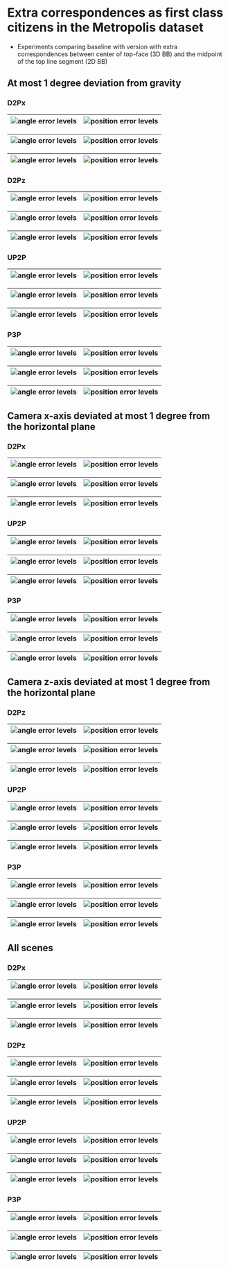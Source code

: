 # Extra correspondences as first class citizens in the Metropolis dataset 

* Experiments comparing baseline with version with extra correspondences between center of top-face (3D BB) 
and the midpoint of the top line segment (2D BB)  
 
## At most 1 degree deviation from gravity 

### D2Px

| ![angle error levels](./data/metropolis/P3P_UP2P_SP2P_verification/extra_correspondence/mrs=UP2P/dev=1.0/DP2P_X_HOR_SIZE_RATIO/all/comp_metropolis_verification_DP2P_X_HOR_SIZE_RATIO_general_just=_points_title_True_angle_error_levels.png) | ![position error levels](./data/metropolis/P3P_UP2P_SP2P_verification/extra_correspondence/mrs=UP2P/dev=1.0/DP2P_X_HOR_SIZE_RATIO/all/comp_metropolis_verification_DP2P_X_HOR_SIZE_RATIO_general_just=_points_title_True_position_error_levels.png) |
|---|------------------------------------------------------------------------------------------------------------------------------------------------------------------------------------------------------------------------------------|


| ![angle error levels](./data/metropolis/P3P_UP2P_SP2P_verification/extra_correspondence/mrs=UP2P/dev=1.0/DP2P_X_HOR_SIZE_RATIO/just_2/comp_metropolis_verification_DP2P_X_HOR_SIZE_RATIO_general_just=p2r2_points_title_True_angle_error_levels.png) | ![position error levels](./data/metropolis/P3P_UP2P_SP2P_verification/extra_correspondence/mrs=UP2P/dev=1.0/DP2P_X_HOR_SIZE_RATIO/just_2/comp_metropolis_verification_DP2P_X_HOR_SIZE_RATIO_general_just=p2r2_points_title_True_position_error_levels.png) |
|--------------------------------------------------------------------------------------------------------------------------------------------------------------------------------------------------------------------------------|------------------------------------------------------------------------------------------------------------------------------------------------------------------------------------------------------------------------------------|


| ![angle error levels](./data/metropolis/P3P_UP2P_SP2P_verification/extra_correspondence/mrs=UP2P/dev=1.0/DP2P_X_HOR_SIZE_RATIO/min_points=3/comp_metropolis_verification_DP2P_X_HOR_SIZE_RATIO_general_just=p3_points_title_True_angle_error_levels.png) | ![position error levels](./data/metropolis/P3P_UP2P_SP2P_verification/extra_correspondence/mrs=UP2P/dev=1.0/DP2P_X_HOR_SIZE_RATIO/min_points=3/comp_metropolis_verification_DP2P_X_HOR_SIZE_RATIO_general_just=p3_points_title_True_position_error_levels.png) |
|---------------------------------------------------------------------------------------------------------------------------------------------------------------------------------------------------------------------------------------|---------------------------------------------------------------------------------------------------------------------------------------------------------------------------------------------------------------------------------------------|

### D2Pz

| ![angle error levels](./data/metropolis/P3P_UP2P_SP2P_verification/extra_correspondence/mrs=UP2P/dev=1.0/DP2P_Z_HOR_SIZE_RATIO/all/comp_metropolis_verification_DP2P_Z_HOR_SIZE_RATIO_general_just=_points_title_True_angle_error_levels.png) | ![position error levels](./data/metropolis/P3P_UP2P_SP2P_verification/extra_correspondence/mrs=UP2P/dev=1.0/DP2P_Z_HOR_SIZE_RATIO/all/comp_metropolis_verification_DP2P_Z_HOR_SIZE_RATIO_general_just=_points_title_True_position_error_levels.png) |
|---|------------------------------------------------------------------------------------------------------------------------------------------------------------------------------------------------------------------------------------|


| ![angle error levels](./data/metropolis/P3P_UP2P_SP2P_verification/extra_correspondence/mrs=UP2P/dev=1.0/DP2P_Z_HOR_SIZE_RATIO/just_2/comp_metropolis_verification_DP2P_Z_HOR_SIZE_RATIO_general_just=p2r2_points_title_True_angle_error_levels.png) | ![position error levels](./data/metropolis/P3P_UP2P_SP2P_verification/extra_correspondence/mrs=UP2P/dev=1.0/DP2P_Z_HOR_SIZE_RATIO/just_2/comp_metropolis_verification_DP2P_Z_HOR_SIZE_RATIO_general_just=p2r2_points_title_True_position_error_levels.png) |
|--------------------------------------------------------------------------------------------------------------------------------------------------------------------------------------------------------------------------------|------------------------------------------------------------------------------------------------------------------------------------------------------------------------------------------------------------------------------------|


| ![angle error levels](./data/metropolis/P3P_UP2P_SP2P_verification/extra_correspondence/mrs=UP2P/dev=1.0/DP2P_Z_HOR_SIZE_RATIO/min_points=3/comp_metropolis_verification_DP2P_Z_HOR_SIZE_RATIO_general_just=p3_points_title_True_angle_error_levels.png) | ![position error levels](./data/metropolis/P3P_UP2P_SP2P_verification/extra_correspondence/mrs=UP2P/dev=1.0/DP2P_Z_HOR_SIZE_RATIO/min_points=3/comp_metropolis_verification_DP2P_Z_HOR_SIZE_RATIO_general_just=p3_points_title_True_position_error_levels.png) |
|---------------------------------------------------------------------------------------------------------------------------------------------------------------------------------------------------------------------------------------|---------------------------------------------------------------------------------------------------------------------------------------------------------------------------------------------------------------------------------------------|

### UP2P

| ![angle error levels](./data/metropolis/P3P_UP2P_SP2P_verification/extra_correspondence/mrs=UP2P/dev=1.0/UP2P/all/comp_metropolis_verification_UP2P_general_just=_points_title_True_angle_error_levels.png) | ![position error levels](./data/metropolis/P3P_UP2P_SP2P_verification/extra_correspondence/mrs=UP2P/dev=1.0/UP2P/all/comp_metropolis_verification_UP2P_general_just=_points_title_True_position_error_levels.png) |
|---|------------------------------------------------------------------------------------------------------------------------------------------------------------------------------------------------------------------------------------|


| ![angle error levels](./data/metropolis/P3P_UP2P_SP2P_verification/extra_correspondence/mrs=UP2P/dev=1.0/UP2P/just_2/comp_metropolis_verification_UP2P_general_just=p2r2_points_title_True_angle_error_levels.png) | ![position error levels](./data/metropolis/P3P_UP2P_SP2P_verification/extra_correspondence/mrs=UP2P/dev=1.0/UP2P/just_2/comp_metropolis_verification_UP2P_general_just=p2r2_points_title_True_position_error_levels.png) |
|--------------------------------------------------------------------------------------------------------------------------------------------------------------------------------------------------------------------------------|------------------------------------------------------------------------------------------------------------------------------------------------------------------------------------------------------------------------------------|


| ![angle error levels](./data/metropolis/P3P_UP2P_SP2P_verification/extra_correspondence/mrs=UP2P/dev=1.0/UP2P/min_points=3/comp_metropolis_verification_UP2P_general_just=p3_points_title_True_angle_error_levels.png) | ![position error levels](./data/metropolis/P3P_UP2P_SP2P_verification/extra_correspondence/mrs=UP2P/dev=1.0/UP2P/min_points=3/comp_metropolis_verification_UP2P_general_just=p3_points_title_True_position_error_levels.png) |
|---------------------------------------------------------------------------------------------------------------------------------------------------------------------------------------------------------------------------------------|---------------------------------------------------------------------------------------------------------------------------------------------------------------------------------------------------------------------------------------------|

### P3P

| ![angle error levels](./data/metropolis/P3P_UP2P_SP2P_verification/extra_correspondence/mrs=UP2P/dev=1.0/P3P/all/comp_metropolis_verification_P3P_general_just=_points_title_True_angle_error_levels.png) | ![position error levels](./data/metropolis/P3P_UP2P_SP2P_verification/extra_correspondence/mrs=UP2P/dev=1.0/P3P/all/comp_metropolis_verification_P3P_general_just=_points_title_True_position_error_levels.png) |
|---|------------------------------------------------------------------------------------------------------------------------------------------------------------------------------------------------------------------------------------|


| ![angle error levels](./data/metropolis/P3P_UP2P_SP2P_verification/extra_correspondence/mrs=UP2P/dev=1.0/P3P/just_3/comp_metropolis_verification_P3P_general_just=p3r3_points_title_True_angle_error_levels.png) | ![position error levels](./data/metropolis/P3P_UP2P_SP2P_verification/extra_correspondence/mrs=UP2P/dev=1.0/P3P/just_3/comp_metropolis_verification_P3P_general_just=p3r3_points_title_True_position_error_levels.png) |
|--------------------------------------------------------------------------------------------------------------------------------------------------------------------------------------------------------------------------------|------------------------------------------------------------------------------------------------------------------------------------------------------------------------------------------------------------------------------------|


| ![angle error levels](./data/metropolis/P3P_UP2P_SP2P_verification/extra_correspondence/mrs=UP2P/dev=1.0/P3P/min_points=4/comp_metropolis_verification_P3P_general_just=p4_points_title_True_angle_error_levels.png) | ![position error levels](./data/metropolis/P3P_UP2P_SP2P_verification/extra_correspondence/mrs=UP2P/dev=1.0/P3P/min_points=4/comp_metropolis_verification_P3P_general_just=p4_points_title_True_position_error_levels.png) |
|-------------------------------------------------------------------------------------------------------------------------------------------------------------------------------------------------|-------------------------------------------------------------------------------------------------------------------------------------------------------------------------------------------------------|


## Camera x-axis deviated at most 1 degree from the horizontal plane 

### D2Px

| ![angle error levels](./data/metropolis/P3P_UP2P_SP2P_verification/extra_correspondence/mrs=DP2Px/dev=1.0/DP2P_X_HOR_SIZE_RATIO/all/comp_metropolis_verification_DP2P_X_HOR_SIZE_RATIO_general_just=_points_title_True_angle_error_levels.png) | ![position error levels](./data/metropolis/P3P_UP2P_SP2P_verification/extra_correspondence/mrs=DP2Px/dev=1.0/DP2P_X_HOR_SIZE_RATIO/all/comp_metropolis_verification_DP2P_X_HOR_SIZE_RATIO_general_just=_points_title_True_position_error_levels.png) |
|---|------------------------------------------------------------------------------------------------------------------------------------------------------------------------------------------------------------------------------------|


| ![angle error levels](./data/metropolis/P3P_UP2P_SP2P_verification/extra_correspondence/mrs=DP2Px/dev=1.0/DP2P_X_HOR_SIZE_RATIO/just_2/comp_metropolis_verification_DP2P_X_HOR_SIZE_RATIO_general_just=p2r2_points_title_True_angle_error_levels.png) | ![position error levels](./data/metropolis/P3P_UP2P_SP2P_verification/extra_correspondence/mrs=DP2Px/dev=1.0/DP2P_X_HOR_SIZE_RATIO/just_2/comp_metropolis_verification_DP2P_X_HOR_SIZE_RATIO_general_just=p2r2_points_title_True_position_error_levels.png) |
|--------------------------------------------------------------------------------------------------------------------------------------------------------------------------------------------------------------------------------|------------------------------------------------------------------------------------------------------------------------------------------------------------------------------------------------------------------------------------|


| ![angle error levels](./data/metropolis/P3P_UP2P_SP2P_verification/extra_correspondence/mrs=DP2Px/dev=1.0/DP2P_X_HOR_SIZE_RATIO/min_points=3/comp_metropolis_verification_DP2P_X_HOR_SIZE_RATIO_general_just=p3_points_title_True_angle_error_levels.png) | ![position error levels](./data/metropolis/P3P_UP2P_SP2P_verification/extra_correspondence/mrs=DP2Px/dev=1.0/DP2P_X_HOR_SIZE_RATIO/min_points=3/comp_metropolis_verification_DP2P_X_HOR_SIZE_RATIO_general_just=p3_points_title_True_position_error_levels.png) |
|---------------------------------------------------------------------------------------------------------------------------------------------------------------------------------------------------------------------------------------|---------------------------------------------------------------------------------------------------------------------------------------------------------------------------------------------------------------------------------------------|

### UP2P

| ![angle error levels](./data/metropolis/P3P_UP2P_SP2P_verification/extra_correspondence/mrs=DP2Px/dev=1.0/UP2P/all/comp_metropolis_verification_UP2P_general_just=_points_title_True_angle_error_levels.png) | ![position error levels](./data/metropolis/P3P_UP2P_SP2P_verification/extra_correspondence/mrs=DP2Px/dev=1.0/UP2P/all/comp_metropolis_verification_UP2P_general_just=_points_title_True_position_error_levels.png) |
|---|------------------------------------------------------------------------------------------------------------------------------------------------------------------------------------------------------------------------------------|


| ![angle error levels](./data/metropolis/P3P_UP2P_SP2P_verification/extra_correspondence/mrs=DP2Px/dev=1.0/UP2P/just_2/comp_metropolis_verification_UP2P_general_just=p2r2_points_title_True_angle_error_levels.png) | ![position error levels](./data/metropolis/P3P_UP2P_SP2P_verification/extra_correspondence/mrs=DP2Px/dev=1.0/UP2P/just_2/comp_metropolis_verification_UP2P_general_just=p2r2_points_title_True_position_error_levels.png) |
|--------------------------------------------------------------------------------------------------------------------------------------------------------------------------------------------------------------------------------|------------------------------------------------------------------------------------------------------------------------------------------------------------------------------------------------------------------------------------|


| ![angle error levels](./data/metropolis/P3P_UP2P_SP2P_verification/extra_correspondence/mrs=DP2Px/dev=1.0/UP2P/min_points=3/comp_metropolis_verification_UP2P_general_just=p3_points_title_True_angle_error_levels.png) | ![position error levels](./data/metropolis/P3P_UP2P_SP2P_verification/extra_correspondence/mrs=DP2Px/dev=1.0/UP2P/min_points=3/comp_metropolis_verification_UP2P_general_just=p3_points_title_True_position_error_levels.png) |
|---------------------------------------------------------------------------------------------------------------------------------------------------------------------------------------------------------------------------------------|---------------------------------------------------------------------------------------------------------------------------------------------------------------------------------------------------------------------------------------------|

### P3P

| ![angle error levels](./data/metropolis/P3P_UP2P_SP2P_verification/extra_correspondence/mrs=DP2Px/dev=1.0/P3P/all/comp_metropolis_verification_P3P_general_just=_points_title_True_angle_error_levels.png) | ![position error levels](./data/metropolis/P3P_UP2P_SP2P_verification/extra_correspondence/mrs=DP2Px/dev=1.0/P3P/all/comp_metropolis_verification_P3P_general_just=_points_title_True_position_error_levels.png) |
|---|------------------------------------------------------------------------------------------------------------------------------------------------------------------------------------------------------------------------------------|


| ![angle error levels](./data/metropolis/P3P_UP2P_SP2P_verification/extra_correspondence/mrs=DP2Px/dev=1.0/P3P/just_3/comp_metropolis_verification_P3P_general_just=p3r3_points_title_True_angle_error_levels.png) | ![position error levels](./data/metropolis/P3P_UP2P_SP2P_verification/extra_correspondence/mrs=DP2Px/dev=1.0/P3P/just_3/comp_metropolis_verification_P3P_general_just=p3r3_points_title_True_position_error_levels.png) |
|--------------------------------------------------------------------------------------------------------------------------------------------------------------------------------------------------------------------------------|------------------------------------------------------------------------------------------------------------------------------------------------------------------------------------------------------------------------------------|


| ![angle error levels](./data/metropolis/P3P_UP2P_SP2P_verification/extra_correspondence/mrs=DP2Px/dev=1.0/P3P/min_points=4/comp_metropolis_verification_P3P_general_just=p4_points_title_True_angle_error_levels.png) | ![position error levels](./data/metropolis/P3P_UP2P_SP2P_verification/extra_correspondence/mrs=DP2Px/dev=1.0/P3P/min_points=4/comp_metropolis_verification_P3P_general_just=p4_points_title_True_position_error_levels.png) |
|-------------------------------------------------------------------------------------------------------------------------------------------------------------------------------------------------|-------------------------------------------------------------------------------------------------------------------------------------------------------------------------------------------------------|


## Camera z-axis deviated at most 1 degree from the horizontal plane 

### D2Pz

| ![angle error levels](./data/metropolis/P3P_UP2P_SP2P_verification/extra_correspondence/mrs=DP2Pz/dev=1.0/DP2P_Z_HOR_SIZE_RATIO/all/comp_metropolis_verification_DP2P_Z_HOR_SIZE_RATIO_general_just=_points_title_True_angle_error_levels.png) | ![position error levels](./data/metropolis/P3P_UP2P_SP2P_verification/extra_correspondence/mrs=DP2Pz/dev=1.0/DP2P_Z_HOR_SIZE_RATIO/all/comp_metropolis_verification_DP2P_Z_HOR_SIZE_RATIO_general_just=_points_title_True_position_error_levels.png) |
|---|------------------------------------------------------------------------------------------------------------------------------------------------------------------------------------------------------------------------------------|


| ![angle error levels](./data/metropolis/P3P_UP2P_SP2P_verification/extra_correspondence/mrs=DP2Pz/dev=1.0/DP2P_Z_HOR_SIZE_RATIO/just_2/comp_metropolis_verification_DP2P_Z_HOR_SIZE_RATIO_general_just=p2r2_points_title_True_angle_error_levels.png) | ![position error levels](./data/metropolis/P3P_UP2P_SP2P_verification/extra_correspondence/mrs=DP2Pz/dev=1.0/DP2P_Z_HOR_SIZE_RATIO/just_2/comp_metropolis_verification_DP2P_Z_HOR_SIZE_RATIO_general_just=p2r2_points_title_True_position_error_levels.png) |
|--------------------------------------------------------------------------------------------------------------------------------------------------------------------------------------------------------------------------------|------------------------------------------------------------------------------------------------------------------------------------------------------------------------------------------------------------------------------------|


| ![angle error levels](./data/metropolis/P3P_UP2P_SP2P_verification/extra_correspondence/mrs=DP2Pz/dev=1.0/DP2P_Z_HOR_SIZE_RATIO/min_points=3/comp_metropolis_verification_DP2P_Z_HOR_SIZE_RATIO_general_just=p3_points_title_True_angle_error_levels.png) | ![position error levels](./data/metropolis/P3P_UP2P_SP2P_verification/extra_correspondence/mrs=DP2Pz/dev=1.0/DP2P_Z_HOR_SIZE_RATIO/min_points=3/comp_metropolis_verification_DP2P_Z_HOR_SIZE_RATIO_general_just=p3_points_title_True_position_error_levels.png) |
|---------------------------------------------------------------------------------------------------------------------------------------------------------------------------------------------------------------------------------------|---------------------------------------------------------------------------------------------------------------------------------------------------------------------------------------------------------------------------------------------|

### UP2P

| ![angle error levels](./data/metropolis/P3P_UP2P_SP2P_verification/extra_correspondence/mrs=DP2Pz/dev=1.0/UP2P/all/comp_metropolis_verification_UP2P_general_just=_points_title_True_angle_error_levels.png) | ![position error levels](./data/metropolis/P3P_UP2P_SP2P_verification/extra_correspondence/mrs=DP2Pz/dev=1.0/UP2P/all/comp_metropolis_verification_UP2P_general_just=_points_title_True_position_error_levels.png) |
|---|------------------------------------------------------------------------------------------------------------------------------------------------------------------------------------------------------------------------------------|


| ![angle error levels](./data/metropolis/P3P_UP2P_SP2P_verification/extra_correspondence/mrs=DP2Pz/dev=1.0/UP2P/just_2/comp_metropolis_verification_UP2P_general_just=p2r2_points_title_True_angle_error_levels.png) | ![position error levels](./data/metropolis/P3P_UP2P_SP2P_verification/extra_correspondence/mrs=DP2Pz/dev=1.0/UP2P/just_2/comp_metropolis_verification_UP2P_general_just=p2r2_points_title_True_position_error_levels.png) |
|--------------------------------------------------------------------------------------------------------------------------------------------------------------------------------------------------------------------------------|------------------------------------------------------------------------------------------------------------------------------------------------------------------------------------------------------------------------------------|


| ![angle error levels](./data/metropolis/P3P_UP2P_SP2P_verification/extra_correspondence/mrs=DP2Pz/dev=1.0/UP2P/min_points=3/comp_metropolis_verification_UP2P_general_just=p3_points_title_True_angle_error_levels.png) | ![position error levels](./data/metropolis/P3P_UP2P_SP2P_verification/extra_correspondence/mrs=DP2Pz/dev=1.0/UP2P/min_points=3/comp_metropolis_verification_UP2P_general_just=p3_points_title_True_position_error_levels.png) |
|---------------------------------------------------------------------------------------------------------------------------------------------------------------------------------------------------------------------------------------|---------------------------------------------------------------------------------------------------------------------------------------------------------------------------------------------------------------------------------------------|

### P3P

| ![angle error levels](./data/metropolis/P3P_UP2P_SP2P_verification/extra_correspondence/mrs=DP2Pz/dev=1.0/P3P/all/comp_metropolis_verification_P3P_general_just=_points_title_True_angle_error_levels.png) | ![position error levels](./data/metropolis/P3P_UP2P_SP2P_verification/extra_correspondence/mrs=DP2Pz/dev=1.0/P3P/all/comp_metropolis_verification_P3P_general_just=_points_title_True_position_error_levels.png) |
|---|------------------------------------------------------------------------------------------------------------------------------------------------------------------------------------------------------------------------------------|


| ![angle error levels](./data/metropolis/P3P_UP2P_SP2P_verification/extra_correspondence/mrs=DP2Pz/dev=1.0/P3P/just_3/comp_metropolis_verification_P3P_general_just=p3r3_points_title_True_angle_error_levels.png) | ![position error levels](./data/metropolis/P3P_UP2P_SP2P_verification/extra_correspondence/mrs=DP2Pz/dev=1.0/P3P/just_3/comp_metropolis_verification_P3P_general_just=p3r3_points_title_True_position_error_levels.png) |
|--------------------------------------------------------------------------------------------------------------------------------------------------------------------------------------------------------------------------------|------------------------------------------------------------------------------------------------------------------------------------------------------------------------------------------------------------------------------------|


| ![angle error levels](./data/metropolis/P3P_UP2P_SP2P_verification/extra_correspondence/mrs=DP2Pz/dev=1.0/P3P/min_points=4/comp_metropolis_verification_P3P_general_just=p4_points_title_True_angle_error_levels.png) | ![position error levels](./data/metropolis/P3P_UP2P_SP2P_verification/extra_correspondence/mrs=DP2Pz/dev=1.0/P3P/min_points=4/comp_metropolis_verification_P3P_general_just=p4_points_title_True_position_error_levels.png) |
|-------------------------------------------------------------------------------------------------------------------------------------------------------------------------------------------------|-------------------------------------------------------------------------------------------------------------------------------------------------------------------------------------------------------|


## All scenes

### D2Px

| ![angle error levels](./data/metropolis/P3P_UP2P_SP2P_verification/extra_correspondence/mrs=None/DP2P_X_HOR_SIZE_RATIO/all/comp_metropolis_verification_DP2P_X_HOR_SIZE_RATIO_general_just=_points_title_True_angle_error_levels.png) | ![position error levels](./data/metropolis/P3P_UP2P_SP2P_verification/extra_correspondence/mrs=None/DP2P_X_HOR_SIZE_RATIO/all/comp_metropolis_verification_DP2P_X_HOR_SIZE_RATIO_general_just=_points_title_True_position_error_levels.png) |
|---|------------------------------------------------------------------------------------------------------------------------------------------------------------------------------------------------------------------------------------|


| ![angle error levels](./data/metropolis/P3P_UP2P_SP2P_verification/extra_correspondence/mrs=None/DP2P_X_HOR_SIZE_RATIO/just_2/comp_metropolis_verification_DP2P_X_HOR_SIZE_RATIO_general_just=p2r2_points_title_True_angle_error_levels.png) | ![position error levels](./data/metropolis/P3P_UP2P_SP2P_verification/extra_correspondence/mrs=None/DP2P_X_HOR_SIZE_RATIO/just_2/comp_metropolis_verification_DP2P_X_HOR_SIZE_RATIO_general_just=p2r2_points_title_True_position_error_levels.png) |
|--------------------------------------------------------------------------------------------------------------------------------------------------------------------------------------------------------------------------------|------------------------------------------------------------------------------------------------------------------------------------------------------------------------------------------------------------------------------------|


| ![angle error levels](./data/metropolis/P3P_UP2P_SP2P_verification/extra_correspondence/mrs=None/DP2P_X_HOR_SIZE_RATIO/min_points=3/comp_metropolis_verification_DP2P_X_HOR_SIZE_RATIO_general_just=p3_points_title_True_angle_error_levels.png) | ![position error levels](./data/metropolis/P3P_UP2P_SP2P_verification/extra_correspondence/mrs=None/DP2P_X_HOR_SIZE_RATIO/min_points=3/comp_metropolis_verification_DP2P_X_HOR_SIZE_RATIO_general_just=p3_points_title_True_position_error_levels.png) |
|---------------------------------------------------------------------------------------------------------------------------------------------------------------------------------------------------------------------------------------|---------------------------------------------------------------------------------------------------------------------------------------------------------------------------------------------------------------------------------------------|

### D2Pz

| ![angle error levels](./data/metropolis/P3P_UP2P_SP2P_verification/extra_correspondence/mrs=None/DP2P_Z_HOR_SIZE_RATIO/all/comp_metropolis_verification_DP2P_Z_HOR_SIZE_RATIO_general_just=_points_title_True_angle_error_levels.png) | ![position error levels](./data/metropolis/P3P_UP2P_SP2P_verification/extra_correspondence/mrs=None/DP2P_Z_HOR_SIZE_RATIO/all/comp_metropolis_verification_DP2P_Z_HOR_SIZE_RATIO_general_just=_points_title_True_position_error_levels.png) |
|---|------------------------------------------------------------------------------------------------------------------------------------------------------------------------------------------------------------------------------------|


| ![angle error levels](./data/metropolis/P3P_UP2P_SP2P_verification/extra_correspondence/mrs=None/DP2P_Z_HOR_SIZE_RATIO/just_2/comp_metropolis_verification_DP2P_Z_HOR_SIZE_RATIO_general_just=p2r2_points_title_True_angle_error_levels.png) | ![position error levels](./data/metropolis/P3P_UP2P_SP2P_verification/extra_correspondence/mrs=None/DP2P_Z_HOR_SIZE_RATIO/just_2/comp_metropolis_verification_DP2P_Z_HOR_SIZE_RATIO_general_just=p2r2_points_title_True_position_error_levels.png) |
|--------------------------------------------------------------------------------------------------------------------------------------------------------------------------------------------------------------------------------|------------------------------------------------------------------------------------------------------------------------------------------------------------------------------------------------------------------------------------|


| ![angle error levels](./data/metropolis/P3P_UP2P_SP2P_verification/extra_correspondence/mrs=None/DP2P_Z_HOR_SIZE_RATIO/min_points=3/comp_metropolis_verification_DP2P_Z_HOR_SIZE_RATIO_general_just=p3_points_title_True_angle_error_levels.png) | ![position error levels](./data/metropolis/P3P_UP2P_SP2P_verification/extra_correspondence/mrs=None/DP2P_Z_HOR_SIZE_RATIO/min_points=3/comp_metropolis_verification_DP2P_Z_HOR_SIZE_RATIO_general_just=p3_points_title_True_position_error_levels.png) |
|---------------------------------------------------------------------------------------------------------------------------------------------------------------------------------------------------------------------------------------|---------------------------------------------------------------------------------------------------------------------------------------------------------------------------------------------------------------------------------------------|

### UP2P

| ![angle error levels](./data/metropolis/P3P_UP2P_SP2P_verification/extra_correspondence/mrs=None/UP2P/all/comp_metropolis_verification_UP2P_general_just=_points_title_True_angle_error_levels.png) | ![position error levels](./data/metropolis/P3P_UP2P_SP2P_verification/extra_correspondence/mrs=None/UP2P/all/comp_metropolis_verification_UP2P_general_just=_points_title_True_position_error_levels.png) |
|---|------------------------------------------------------------------------------------------------------------------------------------------------------------------------------------------------------------------------------------|


| ![angle error levels](./data/metropolis/P3P_UP2P_SP2P_verification/extra_correspondence/mrs=None/UP2P/just_2/comp_metropolis_verification_UP2P_general_just=p2r2_points_title_True_angle_error_levels.png) | ![position error levels](./data/metropolis/P3P_UP2P_SP2P_verification/extra_correspondence/mrs=None/UP2P/just_2/comp_metropolis_verification_UP2P_general_just=p2r2_points_title_True_position_error_levels.png) |
|--------------------------------------------------------------------------------------------------------------------------------------------------------------------------------------------------------------------------------|------------------------------------------------------------------------------------------------------------------------------------------------------------------------------------------------------------------------------------|


| ![angle error levels](./data/metropolis/P3P_UP2P_SP2P_verification/extra_correspondence/mrs=None/UP2P/min_points=3/comp_metropolis_verification_UP2P_general_just=p3_points_title_True_angle_error_levels.png) | ![position error levels](./data/metropolis/P3P_UP2P_SP2P_verification/extra_correspondence/mrs=None/UP2P/min_points=3/comp_metropolis_verification_UP2P_general_just=p3_points_title_True_position_error_levels.png) |
|---------------------------------------------------------------------------------------------------------------------------------------------------------------------------------------------------------------------------------------|---------------------------------------------------------------------------------------------------------------------------------------------------------------------------------------------------------------------------------------------|

### P3P

| ![angle error levels](./data/metropolis/P3P_UP2P_SP2P_verification/extra_correspondence/mrs=None/P3P/all/comp_metropolis_verification_P3P_general_just=_points_title_True_angle_error_levels.png) | ![position error levels](./data/metropolis/P3P_UP2P_SP2P_verification/extra_correspondence/mrs=None/P3P/all/comp_metropolis_verification_P3P_general_just=_points_title_True_position_error_levels.png) |
|---|------------------------------------------------------------------------------------------------------------------------------------------------------------------------------------------------------------------------------------|


| ![angle error levels](./data/metropolis/P3P_UP2P_SP2P_verification/extra_correspondence/mrs=None/P3P/just_3/comp_metropolis_verification_P3P_general_just=p3r3_points_title_True_angle_error_levels.png) | ![position error levels](./data/metropolis/P3P_UP2P_SP2P_verification/extra_correspondence/mrs=None/P3P/just_3/comp_metropolis_verification_P3P_general_just=p3r3_points_title_True_position_error_levels.png) |
|--------------------------------------------------------------------------------------------------------------------------------------------------------------------------------------------------------------------------------|------------------------------------------------------------------------------------------------------------------------------------------------------------------------------------------------------------------------------------|


| ![angle error levels](./data/metropolis/P3P_UP2P_SP2P_verification/extra_correspondence/mrs=None/P3P/min_points=4/comp_metropolis_verification_P3P_general_just=p4_points_title_True_angle_error_levels.png) | ![position error levels](./data/metropolis/P3P_UP2P_SP2P_verification/extra_correspondence/mrs=None/P3P/min_points=4/comp_metropolis_verification_P3P_general_just=p4_points_title_True_position_error_levels.png) |
|-------------------------------------------------------------------------------------------------------------------------------------------------------------------------------------------------|-------------------------------------------------------------------------------------------------------------------------------------------------------------------------------------------------------|

